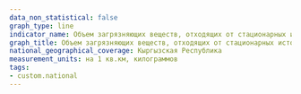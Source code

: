 ```yaml
---
data_non_statistical: false
graph_type: line
indicator_name: Объем загрязняющих веществ, отходящих от стационарных источников на 1 кв.км и по территории
graph_title: Объем загрязняющих веществ, отходящих от стационарных источников на 1 кв.км и по территории
national_geographical_coverage: Кыргызская Республика
measurement_units: на 1 кв.км, килограммов
tags:
- custom.national
---
```

